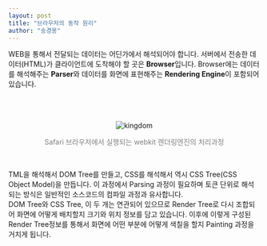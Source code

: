 ```yaml
---
layout: post
title: "브라우저의 동작 원리"
author: "송경용"
---
```

WEB을 통해서 전달되는 데이터는 어딘가에서 해석되어야 합니다. 서버에서 전송한 데이터(HTML)가 클라이언트에 도착해야 할 곳은 **Browser**입니다. Browser에는 데이터를 해석해주는 **Parser**와 데이터를 화면에 표현해주는 **Rendering Engine**이 포함되어 있습니다.<br><br><br><br>


<p align="center">
<img src="https://user-images.githubusercontent.com/68091108/95971257-ed35e380-0e4b-11eb-9c42-f8b488de66e2.png" alt="kingdom" title= "WEB KIT FLOW"/>
</p>
<p align = "center">
<span style="color:gray;font-size: 1em; text-align:center;">Safari 브라우저에서 실행되는 webkit 렌더링엔진의 처리과정</span>
</p><br>

TML을 해석해서 DOM Tree를 만들고, CSS를 해석해서 역시 CSS Tree(CSS Object Model)을 만듭니다. 이 과정에서 Parsing 과정이 필요하며 토큰 단위로 해석되는 방식은 일반적인 소스코드의 컴파일 과정과 유사합니다.
<br>DOM Tree와 CSS Tree, 이 두 개는 연관되어 있으므로 Render Tree로 다시 조합되어 화면에 어떻게 배치할지 크기와 위치 정보를 담고 있습니다. 이후에 이렇게 구성된 Render Tree정보를 통해서 화면에 어떤 부분에 어떻게 색칠을 할지 Painting 과정을 거치게 됩니다.



